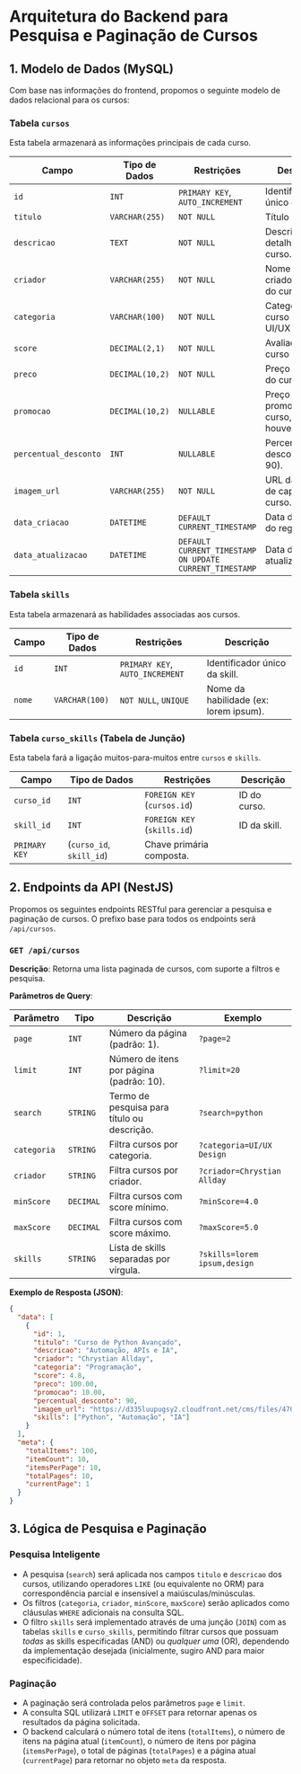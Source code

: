 # Arquitetura do Backend para Pesquisa e Paginação de Cursos

## 1. Modelo de Dados (MySQL)

Com base nas informações do frontend, propomos o seguinte modelo de dados relacional para os cursos:

### Tabela `cursos`
Esta tabela armazenará as informações principais de cada curso.

| Campo         | Tipo de Dados     | Restrições      | Descrição                               |
|---------------|-------------------|-----------------|-----------------------------------------|
| `id`          | `INT`             | `PRIMARY KEY`, `AUTO_INCREMENT` | Identificador único do curso.           |
| `titulo`      | `VARCHAR(255)`    | `NOT NULL`      | Título do curso.                        |
| `descricao`   | `TEXT`            | `NOT NULL`      | Descrição detalhada do curso.           |
| `criador`     | `VARCHAR(255)`    | `NOT NULL`      | Nome do criador/instrutor do curso.     |
| `categoria`   | `VARCHAR(100)`    | `NOT NULL`      | Categoria do curso (ex: UI/UX Design).  |
| `score`       | `DECIMAL(2,1)`    | `NOT NULL`      | Avaliação do curso (ex: 4.5).           |
| `preco`       | `DECIMAL(10,2)`   | `NOT NULL`      | Preço original do curso.                |
| `promocao`    | `DECIMAL(10,2)`   | `NULLABLE`      | Preço promocional do curso, se houver.  |
| `percentual_desconto` | `INT`     | `NULLABLE`      | Percentual de desconto (ex: 90).        |
| `imagem_url`  | `VARCHAR(255)`    | `NOT NULL`      | URL da imagem de capa do curso.         |
| `data_criacao`| `DATETIME`        | `DEFAULT CURRENT_TIMESTAMP` | Data de criação do registro.            |
| `data_atualizacao`| `DATETIME`    | `DEFAULT CURRENT_TIMESTAMP ON UPDATE CURRENT_TIMESTAMP` | Data da última atualização. |

### Tabela `skills`
Esta tabela armazenará as habilidades associadas aos cursos.

| Campo         | Tipo de Dados     | Restrições      | Descrição                               |
|---------------|-------------------|-----------------|-----------------------------------------|
| `id`          | `INT`             | `PRIMARY KEY`, `AUTO_INCREMENT` | Identificador único da skill.           |
| `nome`        | `VARCHAR(100)`    | `NOT NULL`, `UNIQUE` | Nome da habilidade (ex: lorem ipsum).   |

### Tabela `curso_skills` (Tabela de Junção)
Esta tabela fará a ligação muitos-para-muitos entre `cursos` e `skills`.

| Campo         | Tipo de Dados     | Restrições      | Descrição                               |
|---------------|-------------------|-----------------|-----------------------------------------|
| `curso_id`    | `INT`             | `FOREIGN KEY` (`cursos.id`) | ID do curso.                            |
| `skill_id`    | `INT`             | `FOREIGN KEY` (`skills.id`) | ID da skill.                            |
| `PRIMARY KEY` | (`curso_id`, `skill_id`) | Chave primária composta.                |

## 2. Endpoints da API (NestJS)

Propomos os seguintes endpoints RESTful para gerenciar a pesquisa e paginação de cursos. O prefixo base para todos os endpoints será `/api/cursos`.

### `GET /api/cursos`
**Descrição**: Retorna uma lista paginada de cursos, com suporte a filtros e pesquisa.

**Parâmetros de Query**:

| Parâmetro     | Tipo      | Descrição                                       | Exemplo                     |
|---------------|-----------|-------------------------------------------------|-----------------------------|
| `page`        | `INT`     | Número da página (padrão: 1).                   | `?page=2`                   |
| `limit`       | `INT`     | Número de itens por página (padrão: 10).        | `?limit=20`                 |
| `search`      | `STRING`  | Termo de pesquisa para título ou descrição.     | `?search=python`            |
| `categoria`   | `STRING`  | Filtra cursos por categoria.                    | `?categoria=UI/UX Design`   |
| `criador`     | `STRING`  | Filtra cursos por criador.                      | `?criador=Chrystian Allday` |
| `minScore`    | `DECIMAL` | Filtra cursos com score mínimo.                 | `?minScore=4.0`             |
| `maxScore`    | `DECIMAL` | Filtra cursos com score máximo.                 | `?maxScore=5.0`             |
| `skills`      | `STRING`  | Lista de skills separadas por vírgula.          | `?skills=lorem ipsum,design`|

**Exemplo de Resposta (JSON)**:
```json
{
  "data": [
    {
      "id": 1,
      "titulo": "Curso de Python Avançado",
      "descricao": "Automação, APIs e IA",
      "criador": "Chrystian Allday",
      "categoria": "Programação",
      "score": 4.8,
      "preco": 100.00,
      "promocao": 10.00,
      "percentual_desconto": 90,
      "imagem_url": "https://d335luupugsy2.cloudfront.net/cms/files/47031/1757823897/$of7p3idlna",
      "skills": ["Python", "Automação", "IA"]
    }
  ],
  "meta": {
    "totalItems": 100,
    "itemCount": 10,
    "itemsPerPage": 10,
    "totalPages": 10,
    "currentPage": 1
  }
}
```

## 3. Lógica de Pesquisa e Paginação

### Pesquisa Inteligente
-   A pesquisa (`search`) será aplicada nos campos `titulo` e `descricao` dos cursos, utilizando operadores `LIKE` (ou equivalente no ORM) para correspondência parcial e insensível a maiúsculas/minúsculas.
-   Os filtros (`categoria`, `criador`, `minScore`, `maxScore`) serão aplicados como cláusulas `WHERE` adicionais na consulta SQL.
-   O filtro `skills` será implementado através de uma junção (`JOIN`) com as tabelas `skills` e `curso_skills`, permitindo filtrar cursos que possuam *todas* as skills especificadas (AND) ou *qualquer uma* (OR), dependendo da implementação desejada (inicialmente, sugiro AND para maior especificidade).

### Paginação
-   A paginação será controlada pelos parâmetros `page` e `limit`.
-   A consulta SQL utilizará `LIMIT` e `OFFSET` para retornar apenas os resultados da página solicitada.
-   O backend calculará o número total de itens (`totalItems`), o número de itens na página atual (`itemCount`), o número de itens por página (`itemsPerPage`), o total de páginas (`totalPages`) e a página atual (`currentPage`) para retornar no objeto `meta` da resposta.
